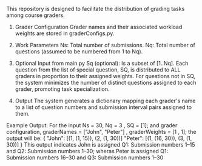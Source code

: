 This repository is designed to facilitate the distribution of grading tasks among course graders.

1. Grader Configuration
Grader names and their associated workload weights are stored in graderConfigs.py.

2. Work Parameters
Ns: Total number of submissions.
Nq: Total number of questions (assumed to be numbered from 1 to Nq).

3. Optional Input from main.py
Sq (optional): Is a subset of [1..Nq]. Each question from the list of special question, SQ, is distributed to ALL graders in proportion to their assigned weights. For questions not in SQ, the system minimizes the number of distinct questions assigned to each grader, promoting task specialization.

4. Output
The system generates a dictionary mapping each grader's name to a list of question numbers and submission interval pairs assigned to them.

Example Output:
For the input Ns = 30, Nq = 3 , SQ = [1]; and grader configuration, graderNames = ["John", "Peter"] , graderWeights = [1 , 1]; the output will be:
{
    "John": [(1, (1, 15)), (2, (1, 30))]
    "Peter": [(1, (16, 30)), (3, (1, 30))]
}
This output indicates John is assigned Q1: Submission numbers 1–15 and Q2: Submission numbers 1–30; wheras Peter is assigned Q1: Submission numbers 16–30 and Q3: Submission numbers 1–30


